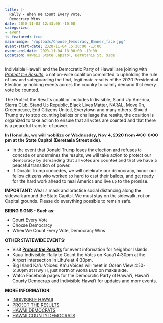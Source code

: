 ```yaml
---
title: |-
  Rally - When We Count Every Vote,
  Democracy Wins
date: 2020-11-03 12:43:00 -10:00
categories:
- event
is featured: true
main-image: "/uploads/Choose_Democracy_Banner_face.jpg"
event-start-date: 2020-11-04 16:30:00 -10:00
event-end-date: 2020-11-04 18:00:00 -10:00
Location: Hawaii State Capitol, Beretania St. side
---
```


Indivisible Hawai’i and the Democratic Party of Hawai’i are joining with [*Protect the Results*](https://ProtectTheResults.com), a nation-wide coalition committed to upholding the rule of law and safeguarding the final, legitimate results of the 2020 Presidential Election by holding events across the country to calmly demand that every vote be counted. 

The Protect the Results coalition includes Indivisible, Stand Up America, Sierra Club, Stand Up Republic, Black Lives Matter, NARAL, Move On, Greenpeace, End Citizens United, Everytown and many others.  Should Trump try to stop counting ballots or challenge the results, the coalition is organized to take action to ensure that all votes are counted and that there is a peaceful transfer of power.
 
**In Honolulu, we will mobilize on Wednesday, Nov 4, 2020 from 4:30-6:00 pm at the State Capitol (Beretania Street side).**
* In the event that Donald Trump loses the election and refuses to concede or undermines the results, we will take action to protect our democracy by demanding that all votes are counted and that we have a peaceful transition of power. 
* If Donald Trump concedes, we will celebrate our democracy, honor our fellow citizens who worked so hard to cast their ballots, and get ready for the hard work ahead to heal America and live up to the promise. 

**IMPORTANT:**  Wear a mask and practice social distancing along the sidewalk around the State Capitol.  We must stay on the sidewalk, not on Capital grounds.  Please do everything possible to remain safe.

**BRING SIGNS - Such as:** 
* Count Every Vote
* Choose Democracy
* When We Count Every Vote, Democracy Wins

**OTHER STATEWIDE EVENTS:**  
* Visit [***Protect the Results***](https://ProtectTheResults.com) for event information for Neighbor Islands.  
* Kauai Indivisible: Rally to Count the Votes on Kauaʻi 4:30pm at the Airport intersection in Lihuʻe at 4:30pm.
* Big Island Ka'u Voices:  Ka'u Voices will meet in Ocean View 4:30-5:30pm at Hwy 11, just north of Aloha Blvd on makai side.  
* Watch Facebook pages for the Democratic Party of Hawai’i, Hawai’i County Democrats and Indivisible Hawai’i for updates and more events.   

**MORE INFORMATION:** 
* [INDIVISIBLE HAWAII](https://IndivisibleHawaii.org)
* [PROECT THE RESULTS](https://ProtectTheResults.com)
* [HAWAII DEMOCRATS](https://HawaiiDemocrats.org)
* [HAWAII COUNTY DEMOCRATS](https://HawaiiCountyDemocrats.org)